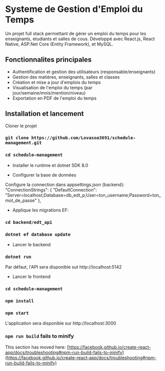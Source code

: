 # Systeme de Gestion d'Emploi du Temps

Un projet full stack permettant de gérer un emploi du temps pour les enseignants, etudiants et salles de cous.
Développé avec React.js, React Native, ASP.Net Core (Entity Framework), et MySQL.

## Fonctionnalites principales
- Authentification et gestion des utilisateurs (responsable/enseignants)
- Gestion des matières, enseignants, salles et classes
- Création et mise a jour d'emplois du temps
- Visualisation de l'emploi du temps (par jour/semaine/mois/mention/niveau)
- Exportation en PDF de l'emploi du temps

## Installation et lancement
Cloner le projet

### `git clone https://github.com/Lovasoa3691/schedule-management.git`
### `cd schedule-management`

* Installer le runtime et dotnet SDK 8.0

* Configurer la base de données

Configure la connection dans appsettings.json (backend):
"ConnectionStrings": {
    "DefaultConnection": "Server=localhost;Database=db_edt_p;User=ton_username;Password=ton_mot_de_passe"
  },

* Applique les migrations EF:

### `cd backend/edt_api`
### `dotnet ef database update`

* Lancer le backend

### `dotnet run`

Par défaut, l'API sera disponible sut http://localhost:5142

* Lancer le frontend

### `cd schedule-management`
### `npm install`
### `npm start`

L'application sera disponible sur http://localhost:3000

### `npm run build` fails to minify

This section has moved here: [https://facebook.github.io/create-react-app/docs/troubleshooting#npm-run-build-fails-to-minify](https://facebook.github.io/create-react-app/docs/troubleshooting#npm-run-build-fails-to-minify)

